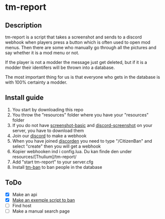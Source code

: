 # tm-report

## Description
tm-report is a script that takes a screenshot and sends to a discord webhook when players press a button which is often used to open mod menus.
Then there are some who manually go through all the pictures and say whether it is a mod menu or not. 

If the player is not a modder the message just get deleted, but if it is a modder their identifers will be thrown into a database.

The most important thing for us is that everyone who gets in the database is with 100% certainty a modder.

## Install guide

1. You start by downloading this repo
2. You throw the "resources" folder where you have your "resources" folder
3. If you do not have [screenshot-basic](https://github.com/citizenfx/screenshot-basic) and [discord-screenshot](https://github.com/jaimeadf/discord-screenshot) on your server, you have to download them
4. Join our [discord](https://discord.gg/mkjGCxzQpj) to make a webhook
5. When you have joined [discorden](https://discord.gg/mkjGCxzQpj) you need to type "/CitizenBan" and select "create" then you will get a webhook
6. Kopier webhooken ind i config.lua. Du kan finde den under resources/[Thulium]/tm-report/
7. Add "start tm-report" to your server.cfg
8. Install [tm-ban](https://github.com/Thulium-dev/tm-ban) to ban people in the database

## ToDo

- [X] Make an api
- [X] [Make an exemple script to ban](https://github.com/Thulium-dev/tm-ban)
- [ ] Find host
- [ ] Make a manual search page
